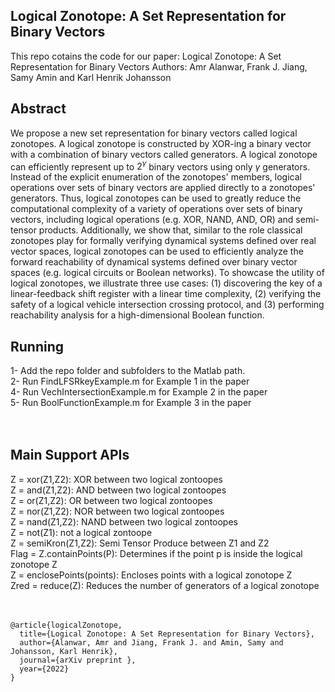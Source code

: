 
## Logical Zonotope: A Set Representation for Binary Vectors

This repo cotains the code for our paper:
Logical Zonotope: A Set Representation for Binary Vectors
Authors: Amr Alanwar, Frank J. Jiang, Samy Amin and Karl Henrik Johansson 

## Abstract
We propose a new set representation for binary vectors called logical zonotopes.
 A logical zonotope is constructed by XOR-ing a binary vector with a combination of binary vectors called generators.
 A logical zonotope can efficiently represent up to $2^\gamma$ binary vectors using only $\gamma$ generators. 
Instead of the explicit enumeration of the zonotopes' members, logical operations over sets of binary vectors are applied directly to a zonotopes' generators. Thus, logical zonotopes can be used to greatly reduce the computational complexity of a variety of operations over sets of binary vectors, including logical operations (e.g. XOR, NAND, AND, OR) and semi-tensor products. Additionally, we show that, similar to the role classical zonotopes play for formally verifying dynamical systems defined over real vector spaces, logical zonotopes can be used to efficiently analyze the forward reachability of dynamical systems defined over binary vector spaces (e.g. logical circuits or Boolean networks).
To showcase the utility of logical zonotopes, we illustrate three use cases: (1) discovering the key of a linear-feedback shift register with a linear time complexity, (2) verifying the safety of a logical vehicle intersection crossing protocol, and (3) performing reachability analysis for a high-dimensional Boolean function.


## Running 
1- Add the repo folder and subfolders to the Matlab path.  <br />
2- Run FindLFSRkeyExample.m for Example 1 in the paper  <br />
4- Run VechIntersectionExample.m for Example 2 in the paper <br />
5- Run BoolFunctionExample.m for Example 3 in the paper <br /><br />
<br/> 

## Main Support APIs
Z = xor(Z1,Z2): XOR between two logical zontoopes <br />
Z = and(Z1,Z2): AND between two logical zontoopes  <br />
Z = or(Z1,Z2): OR between two logical zontoopes  <br />
Z = nor(Z1,Z2): NOR between two logical zontoopes  <br />
Z = nand(Z1,Z2): NAND between two logical zontoopes  <br />
Z = not(Z1): not a logical zontoope  <br />
Z = semiKron(Z1,Z2): Semi Tensor Produce between Z1 and Z2 <br />
Flag = Z.containPoints(P): Determines if the point p is inside the logical zonotope Z <br />
Z = enclosePoints(points): Encloses points with a logical zonotope Z <br />
Zred = reduce(Z): Reduces the number of generators of a logical zonotope  <br />
<br /><br />


```
@article{logicalZonotope,
  title={Logical Zonotope: A Set Representation for Binary Vectors},
  author={Alanwar, Amr and Jiang, Frank J. and Amin, Samy and Johansson, Karl Henrik},
  journal={arXiv preprint },
  year={2022}
}
```


